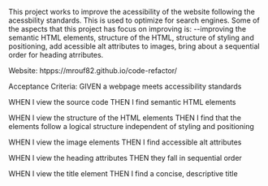 This project works to improve the acessibility of the website following the acessbility standards. This is used to optimize for search engines. Some of the aspects that this project has focus on improving is:
--improving the semantic HTML elements, structure of the HTML, structure of styling and positioning, add acessible alt attributes to images, bring about a sequential order for heading atrributes.

Website: htpps://mrouf82.github.io/code-refactor/

Acceptance Criteria:
GIVEN a webpage meets accessibility standards

WHEN I view the source code
THEN I find semantic HTML elements

WHEN I view the structure of the HTML elements
THEN I find that the elements follow a logical structure independent of styling and positioning

WHEN I view the image elements
THEN I find accessible alt attributes

WHEN I view the heading attributes
THEN they fall in sequential order

WHEN I view the title element
THEN I find a concise, descriptive title
